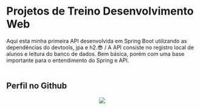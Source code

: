 # Projetos de Treino Desenvolvimento Web
Aqui esta minha primeira API desenvolvida em Spring Boot utilizando as dependências do devtools, jpa e h2.:sunglasses: /
A API consiste no registro local de alunos e leitura do banco de dados. Bem básica, porém com uma base importante para o entendimento do Spring e API.  
&nbsp;&nbsp;&nbsp;&nbsp;&nbsp;&nbsp;&nbsp;&nbsp;&nbsp;&nbsp;&nbsp;&nbsp;&nbsp;&nbsp;&nbsp;&nbsp;&nbsp;&nbsp;&nbsp;&nbsp;

## Perfil no Github

<p align="center">
    <a href="https://github.com/CMLeonardo">
        <img  src="https://img.shields.io/badge/GitHub-100000?style=for-the-badge&logo=github&logoColor=white&link=https://https://github.com/CMLeonardo">
    </a>

